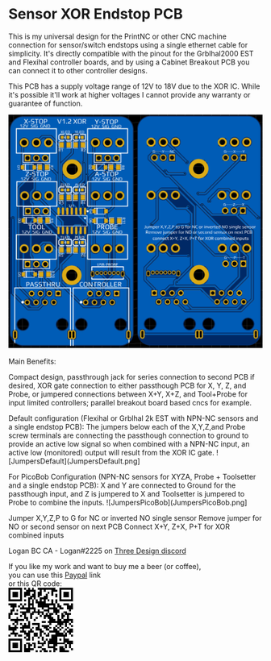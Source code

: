 # Sensor XOR Endstop PCB

This is my universal design for the PrintNC or other CNC machine connection for sensor/switch endstops using a single ethernet cable for simplicity. It's directly compatible with the pinout for the Grblhal2000 EST and Flexihal controller boards, and by using a Cabinet Breakout PCB you can connect it to other controller designs.

This PCB has a supply voltage range of 12V to 18V due to the XOR IC.  While it's possible it'll work at higher voltages I cannot provide any warranty or guarantee of function. 

![PCBfrontback](Sensor_XOR_1.2_Breakout_PCB.png)

Main Benefits: 

Compact design, passthrough jack for series connection to second PCB if desired, XOR gate connection to either passthough PCB for X, Y, Z, and Probe, or jumpered connections between X+Y, X+Z, and Tool+Probe for input limited controllers; parallel breakout board based cncs for example. 

Default configuration (Flexihal or Grblhal 2k EST with NPN-NC sensors and a single endstop PCB): The jumpers below each of the X,Y,Z,and Probe screw terminals are connecting the passthough connection to ground to provide an active low signal so when combined with a NPN-NC input, an active low (monitored) output will result from the XOR IC gate. 
![JumpersDefault](JumpersDefault.png]

For PicoBob Configuration (NPN-NC sensors for XYZA, Probe + Toolsetter and a single endstop PCB): X and Y are connected to Ground for the passthough input, and Z is jumpered to X and Toolsetter is jumpered to Probe to combine the inputs.
![JumpersPicoBob](JumpersPicoBob.png]

Jumper X,Y,Z,P to G for NC or inverted NO single sensor
Remove jumper for NO or second sensor on next PCB
Connect X+Y, Z+X, P+T for XOR combined inputs


Logan BC CA - Logan#2225 on [Three Design discord](https://discord.gg/fXqRkUTsUD)

If you like my work and want to buy me a beer (or coffee),  
you can use this [Paypal](https://www.paypal.com/donate/?hosted_button_id=QBMAY9ZB6N3F8) link    
or this QR code:  
![QRCode](QRCode.png)
